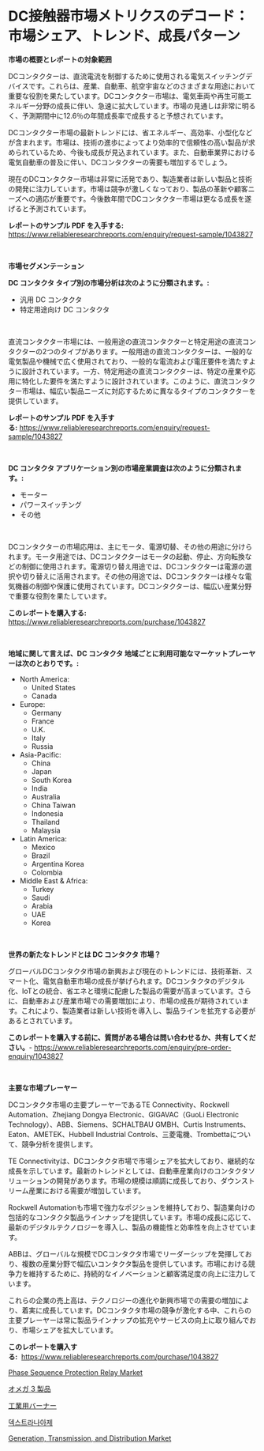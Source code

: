 <p><h1>DC接触器市場メトリクスのデコード：市場シェア、トレンド、成長パターン</h1></p><p><strong>市場の概要とレポートの対象範囲</strong></p>
<p><p>DCコンタクターは、直流電流を制御するために使用される電気スイッチングデバイスです。これらは、産業、自動車、航空宇宙などのさまざまな用途において重要な役割を果たしています。DCコンタクター市場は、電気車両や再生可能エネルギー分野の成長に伴い、急速に拡大しています。市場の見通しは非常に明るく、予測期間中に12.6％の年間成長率で成長すると予想されています。</p><p>DCコンタクター市場の最新トレンドには、省エネルギー、高効率、小型化などが含まれます。市場は、技術の進歩によってより効率的で信頼性の高い製品が求められているため、今後も成長が見込まれています。また、自動車業界における電気自動車の普及に伴い、DCコンタクターの需要も増加するでしょう。</p><p>現在のDCコンタクター市場は非常に活発であり、製造業者は新しい製品と技術の開発に注力しています。市場は競争が激しくなっており、製品の革新や顧客ニーズへの適応が重要です。今後数年間でDCコンタクター市場は更なる成長を遂げると予測されています。</p></p>
<p><strong>レポートのサンプル PDF を入手する:</strong> <a href="https://www.reliableresearchreports.com/enquiry/request-sample/1043827">https://www.reliableresearchreports.com/enquiry/request-sample/1043827</a></p>
<p>&nbsp;</p>
<p><strong>市場セグメンテーション</strong></p>
<p><strong>DC コンタクタ タイプ別の市場分析は次のように分類されます。:</strong></p>
<p><ul><li>汎用 DC コンタクタ</li><li>特定用途向け DC コンタクタ</li></ul></p>
<p>&nbsp;</p>
<p><p>直流コンタクター市場には、一般用途の直流コンタクターと特定用途の直流コンタクターの2つのタイプがあります。一般用途の直流コンタクターは、一般的な電気製品や機械で広く使用されており、一般的な電流および電圧要件を満たすように設計されています。一方、特定用途の直流コンタクターは、特定の産業や応用に特化した要件を満たすように設計されています。このように、直流コンタクター市場は、幅広い製品ニーズに対応するために異なるタイプのコンタクターを提供しています。</p></p>
<p><strong>レポートのサンプル PDF を入手する:</strong>&nbsp;<a href="https://www.reliableresearchreports.com/enquiry/request-sample/1043827">https://www.reliableresearchreports.com/enquiry/request-sample/1043827</a></p>
<p>&nbsp;</p>
<p><strong> DC コンタクタ アプリケーション別の市場産業調査は次のように分類されます。:</strong></p>
<p><ul><li>モーター</li><li>パワースイッチング</li><li>その他</li></ul></p>
<p>&nbsp;</p>
<p><p>DCコンタクターの市場応用は、主にモータ、電源切替、その他の用途に分けられます。モータ用途では、DCコンタクターはモータの起動、停止、方向転換などの制御に使用されます。電源切り替え用途では、DCコンタクターは電源の選択や切り替えに活用されます。その他の用途では、DCコンタクターは様々な電気機器の制御や保護に使用されています。DCコンタクターは、幅広い産業分野で重要な役割を果たしています。</p></p>
<p><strong>このレポートを購入する:</strong>&nbsp; <a href="https://www.reliableresearchreports.com/purchase/1043827">https://www.reliableresearchreports.com/purchase/1043827</a></p>
<p>&nbsp;</p>
<p><strong>地域に関して言えば、DC コンタクタ 地域ごとに利用可能なマーケットプレーヤーは次のとおりです。:</strong></p>
<p><ul>
    <li>
        North America:
        <ul>
            <li>United States</li>
            <li>Canada</li>
        </ul>
    </li>
    <li>
        Europe:
        <ul>
            <li>Germany</li>
            <li>France</li>
            <li>U.K.</li>
            <li>Italy</li>
            <li>Russia</li>
        </ul>
    </li>
    <li>
        Asia-Pacific:
        <ul>
            <li>China</li>
            <li>Japan</li>
            <li>South Korea</li>
            <li>India</li>
            <li>Australia</li>
            <li>China Taiwan</li>
            <li>Indonesia</li>
            <li>Thailand</li>
            <li>Malaysia</li>
        </ul>
    </li>
    <li>
        Latin America:
        <ul>
            <li>Mexico</li>
            <li>Brazil</li>
            <li>Argentina Korea</li>
            <li>Colombia</li>
        </ul>
    </li>
    <li>
        Middle East & Africa:
        <ul>
            <li>Turkey</li>
            <li>Saudi</li>
            <li>Arabia</li>
            <li>UAE</li>
            <li>Korea</li>
        </ul>
    </li>
    </ul></p>
<p>&nbsp;</p>
<p><strong>世界の新たなトレンドとは DC コンタクタ 市場？</strong></p>
<p><p>グローバルDCコンタクタ市場の新興および現在のトレンドには、技術革新、スマート化、電気自動車市場の成長が挙げられます。DCコンタクタのデジタル化、IoTとの統合、省エネと環境に配慮した製品の需要が高まっています。さらに、自動車および産業市場での需要増加により、市場の成長が期待されています。これにより、製造業者は新しい技術を導入し、製品ラインを拡充する必要があるとされています。</p></p>
<p><strong>このレポートを購入する前に、質問がある場合は問い合わせるか、共有してください。</strong>- <a href="https://www.reliableresearchreports.com/enquiry/pre-order-enquiry/1043827">https://www.reliableresearchreports.com/enquiry/pre-order-enquiry/1043827</a></p>
<p>&nbsp;</p>
<p><strong>主要な市場プレーヤー</strong></p>
<p><p>DCコンタクタ市場の主要プレーヤーであるTE Connectivity、Rockwell Automation、Zhejiang Dongya Electronic、GIGAVAC（GuoLi Electronic Technology）、ABB、Siemens、SCHALTBAU GMBH、Curtis Instruments、Eaton、AMETEK、Hubbell Industrial Controls、三菱電機、Trombettaについて、競争分析を提供します。</p><p>TE Connectivityは、DCコンタクタ市場で市場シェアを拡大しており、継続的な成長を示しています。最新のトレンドとしては、自動車産業向けのコンタクタソリューションの開発があります。市場の規模は順調に成長しており、ダウンストリーム産業における需要が増加しています。</p><p>Rockwell Automationも市場で強力なポジションを維持しており、製造業向けの包括的なコンタクタ製品ラインナップを提供しています。市場の成長に応じて、最新のデジタルテクノロジーを導入し、製品の機能性と効率性を向上させています。</p><p>ABBは、グローバルな規模でDCコンタクタ市場でリーダーシップを発揮しており、複数の産業分野で幅広いコンタクタ製品を提供しています。市場における競争力を維持するために、持続的なイノベーションと顧客満足度の向上に注力しています。</p><p>これらの企業の売上高は、テクノロジーの進化や新興市場での需要の増加により、着実に成長しています。DCコンタクタ市場の競争が激化する中、これらの主要プレーヤーは常に製品ラインナップの拡充やサービスの向上に取り組んでおり、市場シェアを拡大しています。</p></p>
<p><strong>このレポートを購入する:</strong>&nbsp;&nbsp;<a href="https://www.reliableresearchreports.com/purchase/1043827">https://www.reliableresearchreports.com/purchase/1043827</a></p>
<p><p><a href="https://view.publitas.com/reportprime-1/phase-sequence-protection-relay-market-dynamics-2024-2031-also-about-its-market-trends-projections-and-opportunities/">Phase Sequence Protection Relay Market</a></p><p><a href="https://github.com/ppmazlotr77499/Market-Research-Report-List-1/blob/main/1468746188739.md">オメガ 3 製品</a></p><p><a href="https://medium.com/@destineygrimes2023/%E5%B7%A5%E6%A5%AD%E7%94%A8%E3%83%90%E3%83%BC%E3%83%8A%E3%83%BC%E3%81%AE%E5%B8%82%E5%A0%B4%E3%82%B7%E3%82%A7%E3%82%A2%E3%81%AE%E9%80%B2%E5%8C%96%E3%81%A8%E5%B8%82%E5%A0%B4%E6%88%90%E9%95%B7%E3%81%AE%E3%83%88%E3%83%AC%E3%83%B3%E3%83%892024%E5%B9%B4%E3%81%8B%E3%82%892031%E5%B9%B4%E3%81%BE%E3%81%A7-ac7500406626">工業用バーナー</a></p><p><a href="https://github.com/idcefvhkdut6/Market-Research-Report-List-1/blob/main/2719712188644.md">덱스트라나아제</a></p><p><a href="https://view.publitas.com/reportprime-1/generation-transmission-and-distribution-market-analysis-and-market-size-global-industry-overview-market-segmentation-and-forecast-2024-to-2031/">Generation, Transmission, and Distribution Market</a></p></p>